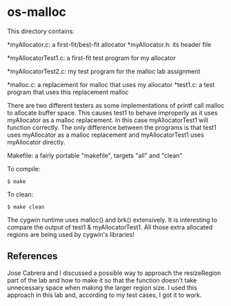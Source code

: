 # os-malloc
This directory contains:

*myAllocator.c: a first-fit/best-fit allocator
*myAllocator.h: its header file

*myAllocatorTest1.c: a first-fit test program for my allocator

*myAllocatorTest2.c: my test program for the malloc lab assignment

*malloc.c: a replacement for malloc that uses my allocator
*test1.c: a test program that uses this replacement malloc

There are two different testers as some implementations of printf
call malloc to allocate buffer space. This causes test1 to behave
improperly as it uses myAllocator as a malloc replacement. In this
case myAllocatorTest1 will function correctly. The only difference
between the programs is that test1 uses myAllocator as a malloc
replacement and myAllocatorTest1 uses myAllocator directly.

Makefile: a fairly portable "makefile", targets "all" and "clean"

To compile:
~~~
$ make
~~~
To clean:
~~~
$ make clean
~~~

The cygwin runtime uses malloc() and brk() extensively.  It is
interesting to compare the output of test1 & myAllocatorTest1.  All
those extra allocated regions are being used by cygwin's libraries!

## References
Jose Cabrera and I discussed a possible way to approach the resizeRegion part of the lab and how to make it so that the function doesn't take unnecessary space when making the larger region size. I used this approach in this lab and, according to my test cases, I got it to work.

